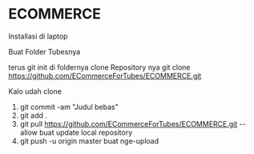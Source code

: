 # ECOMMERCE

Installasi di laptop

Buat Folder Tubesnya

terus git init di foldernya
clone Repository nya git clone https://github.com/ECommerceForTubes/ECOMMERCE.git

Kalo udah clone
1. git commit -am "Judul bebas"
2. git add .
3. git pull https://github.com/ECommerceForTubes/ECOMMERCE.git --allow buat update local repository
4. git push -u origin master buat nge-upload
